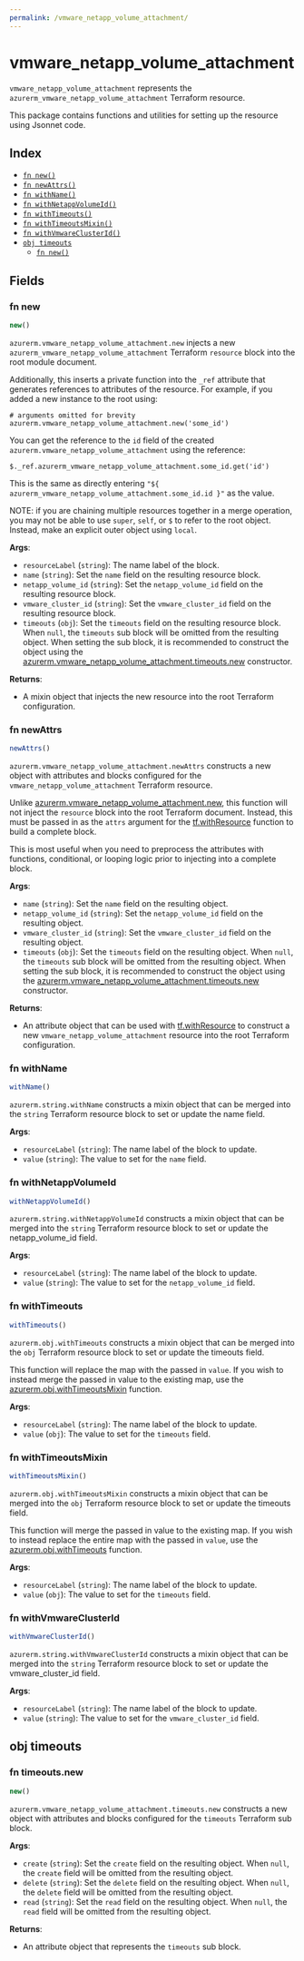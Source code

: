 ```yaml
---
permalink: /vmware_netapp_volume_attachment/
---
```


# vmware_netapp_volume_attachment

`vmware_netapp_volume_attachment` represents the `azurerm_vmware_netapp_volume_attachment` Terraform resource.



This package contains functions and utilities for setting up the resource using Jsonnet code.


## Index

* [`fn new()`](#fn-new)
* [`fn newAttrs()`](#fn-newattrs)
* [`fn withName()`](#fn-withname)
* [`fn withNetappVolumeId()`](#fn-withnetappvolumeid)
* [`fn withTimeouts()`](#fn-withtimeouts)
* [`fn withTimeoutsMixin()`](#fn-withtimeoutsmixin)
* [`fn withVmwareClusterId()`](#fn-withvmwareclusterid)
* [`obj timeouts`](#obj-timeouts)
  * [`fn new()`](#fn-timeoutsnew)

## Fields

### fn new

```ts
new()
```


`azurerm.vmware_netapp_volume_attachment.new` injects a new `azurerm_vmware_netapp_volume_attachment` Terraform `resource`
block into the root module document.

Additionally, this inserts a private function into the `_ref` attribute that generates references to attributes of the
resource. For example, if you added a new instance to the root using:

    # arguments omitted for brevity
    azurerm.vmware_netapp_volume_attachment.new('some_id')

You can get the reference to the `id` field of the created `azurerm.vmware_netapp_volume_attachment` using the reference:

    $._ref.azurerm_vmware_netapp_volume_attachment.some_id.get('id')

This is the same as directly entering `"${ azurerm_vmware_netapp_volume_attachment.some_id.id }"` as the value.

NOTE: if you are chaining multiple resources together in a merge operation, you may not be able to use `super`, `self`,
or `$` to refer to the root object. Instead, make an explicit outer object using `local`.

**Args**:
  - `resourceLabel` (`string`): The name label of the block.
  - `name` (`string`): Set the `name` field on the resulting resource block.
  - `netapp_volume_id` (`string`): Set the `netapp_volume_id` field on the resulting resource block.
  - `vmware_cluster_id` (`string`): Set the `vmware_cluster_id` field on the resulting resource block.
  - `timeouts` (`obj`): Set the `timeouts` field on the resulting resource block. When `null`, the `timeouts` sub block will be omitted from the resulting object. When setting the sub block, it is recommended to construct the object using the [azurerm.vmware_netapp_volume_attachment.timeouts.new](#fn-timeoutsnew) constructor.

**Returns**:
- A mixin object that injects the new resource into the root Terraform configuration.


### fn newAttrs

```ts
newAttrs()
```


`azurerm.vmware_netapp_volume_attachment.newAttrs` constructs a new object with attributes and blocks configured for the `vmware_netapp_volume_attachment`
Terraform resource.

Unlike [azurerm.vmware_netapp_volume_attachment.new](#fn-new), this function will not inject the `resource`
block into the root Terraform document. Instead, this must be passed in as the `attrs` argument for the
[tf.withResource](https://github.com/tf-libsonnet/core/tree/main/docs#fn-withresource) function to build a complete block.

This is most useful when you need to preprocess the attributes with functions, conditional, or looping logic prior to
injecting into a complete block.

**Args**:
  - `name` (`string`): Set the `name` field on the resulting object.
  - `netapp_volume_id` (`string`): Set the `netapp_volume_id` field on the resulting object.
  - `vmware_cluster_id` (`string`): Set the `vmware_cluster_id` field on the resulting object.
  - `timeouts` (`obj`): Set the `timeouts` field on the resulting object. When `null`, the `timeouts` sub block will be omitted from the resulting object. When setting the sub block, it is recommended to construct the object using the [azurerm.vmware_netapp_volume_attachment.timeouts.new](#fn-timeoutsnew) constructor.

**Returns**:
  - An attribute object that can be used with [tf.withResource](https://github.com/tf-libsonnet/core/tree/main/docs#fn-withresource) to construct a new `vmware_netapp_volume_attachment` resource into the root Terraform configuration.


### fn withName

```ts
withName()
```

`azurerm.string.withName` constructs a mixin object that can be merged into the `string`
Terraform resource block to set or update the name field.



**Args**:
  - `resourceLabel` (`string`): The name label of the block to update.
  - `value` (`string`): The value to set for the `name` field.


### fn withNetappVolumeId

```ts
withNetappVolumeId()
```

`azurerm.string.withNetappVolumeId` constructs a mixin object that can be merged into the `string`
Terraform resource block to set or update the netapp_volume_id field.



**Args**:
  - `resourceLabel` (`string`): The name label of the block to update.
  - `value` (`string`): The value to set for the `netapp_volume_id` field.


### fn withTimeouts

```ts
withTimeouts()
```

`azurerm.obj.withTimeouts` constructs a mixin object that can be merged into the `obj`
Terraform resource block to set or update the timeouts field.

This function will replace the map with the passed in `value`. If you wish to instead merge the
passed in value to the existing map, use the [azurerm.obj.withTimeoutsMixin](TODO) function.

**Args**:
  - `resourceLabel` (`string`): The name label of the block to update.
  - `value` (`obj`): The value to set for the `timeouts` field.


### fn withTimeoutsMixin

```ts
withTimeoutsMixin()
```

`azurerm.obj.withTimeoutsMixin` constructs a mixin object that can be merged into the `obj`
Terraform resource block to set or update the timeouts field.

This function will merge the passed in value to the existing map. If you wish
to instead replace the entire map with the passed in `value`, use the [azurerm.obj.withTimeouts](TODO)
function.


**Args**:
  - `resourceLabel` (`string`): The name label of the block to update.
  - `value` (`obj`): The value to set for the `timeouts` field.


### fn withVmwareClusterId

```ts
withVmwareClusterId()
```

`azurerm.string.withVmwareClusterId` constructs a mixin object that can be merged into the `string`
Terraform resource block to set or update the vmware_cluster_id field.



**Args**:
  - `resourceLabel` (`string`): The name label of the block to update.
  - `value` (`string`): The value to set for the `vmware_cluster_id` field.


## obj timeouts



### fn timeouts.new

```ts
new()
```


`azurerm.vmware_netapp_volume_attachment.timeouts.new` constructs a new object with attributes and blocks configured for the `timeouts`
Terraform sub block.



**Args**:
  - `create` (`string`): Set the `create` field on the resulting object. When `null`, the `create` field will be omitted from the resulting object.
  - `delete` (`string`): Set the `delete` field on the resulting object. When `null`, the `delete` field will be omitted from the resulting object.
  - `read` (`string`): Set the `read` field on the resulting object. When `null`, the `read` field will be omitted from the resulting object.

**Returns**:
  - An attribute object that represents the `timeouts` sub block.
